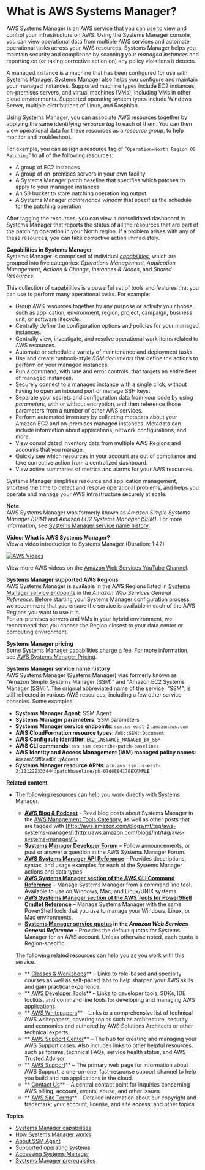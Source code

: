 # What is AWS Systems Manager?<a name="what-is-systems-manager"></a>

AWS Systems Manager is an AWS service that you can use to view and control your infrastructure on AWS\. Using the Systems Manager console, you can view operational data from multiple AWS services and automate operational tasks across your AWS resources\. Systems Manager helps you maintain security and compliance by scanning your *managed instances* and reporting on \(or taking corrective action on\) any policy violations it detects\.

A managed instance is a machine that has been configured for use with Systems Manager\. Systems Manager also helps you configure and maintain your managed instances\. Supported machine types include EC2 instances, on\-premises servers, and virtual machines \(VMs\), including VMs in other cloud environments\. Supported operating system types include Windows Server, multiple distributions of Linux, and Raspbian\.

Using Systems Manager, you can associate AWS resources together by applying the same identifying *resource tag* to each of them\. You can then view operational data for these resources as a *resource group*, to help monitor and troubleshoot\. 

For example, you can assign a resource tag of "`Operation=North Region OS Patching`" to all of the following resources:
+ A group of EC2 instances
+ A group of on\-premises servers in your own facility
+ A Systems Manager patch baseline that specifies which patches to apply to your managed instances
+ An S3 bucket to store patching operation log output
+ A Systems Manager *maintenance window* that specifies the schedule for the patching operation

After tagging the resources, you can view a consolidated dashboard in Systems Manager that reports the status of all the resources that are part of the patching operation in your North region\. If a problem arises with any of these resources, you can take corrective action immediately\. 

**Capabilities in Systems Manager**  
Systems Manager is comprised of individual *[capabilities](features.md)*, which are grouped into five categories: *Operations Management*, *Application Management*, *Actions & Change*, *Instances & Nodes*, and *Shared Resources*\.

This collection of capabilities is a powerful set of tools and features that you can use to perform many operational tasks\. For example:
+ Group AWS resources together by any purpose or activity you choose, such as application, environment, region, project, campaign, business unit, or software lifecycle\.
+ Centrally define the configuration options and policies for your managed instances\.
+ Centrally view, investigate, and resolve operational work items related to AWS resources\.
+ Automate or schedule a variety of maintenance and deployment tasks\.
+ Use and create runbook\-style *SSM documents* that define the actions to perform on your managed instances\.
+ Run a command, with rate and error controls, that targets an entire fleet of managed instances\.
+ Securely connect to a managed instance with a single click, without having to open an inbound port or manage SSH keys\.
+ Separate your secrets and configuration data from your code by using *parameters*, with or without encryption, and then reference those parameters from a number of other AWS services\.
+ Perform automated inventory by collecting metadata about your Amazon EC2 and on\-premises managed instances\. Metadata can include information about applications, network configurations, and more\.
+ View consolidated inventory data from multiple AWS Regions and accounts that you manage\.
+ Quickly see which resources in your account are out of compliance and take corrective action from a centralized dashboard\.
+ View active summaries of metrics and alarms for your AWS resources\.

Systems Manager simplifies resource and application management, shortens the time to detect and resolve operational problems, and helps you operate and manage your AWS infrastructure securely at scale\. 

**Note**  
AWS Systems Manager was formerly known as *Amazon Simple Systems Manager \(SSM\)* and *Amazon EC2 Systems Manager \(SSM\)*\. For more information, see [Systems Manager service name history](#service-naming-history)\.

**Video: What is AWS Systems Manager?**  
View a video introduction to Systems Manager \(Duration: 1:42\)

[![AWS Videos](http://img.youtube.com/vi/MK4ZoCs-muo/0.jpg)](http://www.youtube.com/watch?v=MK4ZoCs-muo)

View more AWS videos on the [Amazon Web Services YouTube Channel](https://www.youtube.com/user/AmazonWebServices)\.

**Systems Manager supported AWS Regions**  
AWS Systems Manager is available in the AWS Regions listed in [Systems Manager service endpoints](https://docs.aws.amazon.com/general/latest/gr/ssm.html#ssm_region) in the *Amazon Web Services General Reference*\. Before starting your Systems Manager configuration process, we recommend that you ensure the service is available in each of the AWS Regions you want to use it in\.   
For on\-premises servers and VMs in your hybrid environment, we recommend that you choose the Region closest to your data center or computing environment\.

**Systems Manager pricing**  
Some Systems Manager capabilities charge a fee\. For more information, see [AWS Systems Manager Pricing](https://aws.amazon.com/systems-manager/pricing/)\.

**Systems Manager service name history**  
AWS Systems Manager \(Systems Manager\) was formerly known as "Amazon Simple Systems Manager \(SSM\)" and "Amazon EC2 Systems Manager \(SSM\)"\. The original abbreviated name of the service, "SSM", is still reflected in various AWS resources, including a few other service consoles\. Some examples:  
+ **Systems Manager Agent**: SSM Agent
+ **Systems Manager parameters**: SSM parameters
+ **Systems Manager service endpoints**: `ssm.us-east-2.amazonaws.com`
+ **AWS CloudFormation resource types**: `AWS::SSM::Document`
+ **AWS Config rule identifier**: `EC2_INSTANCE_MANAGED_BY_SSM`
+ **AWS CLI commands**: `aws ssm describe-patch-baselines`
+ **AWS Identity and Access Management \(IAM\) managed policy names**: `AmazonSSMReadOnlyAccess`
+ **Systems Manager resource ARNs**: `arn:aws:ssm:us-east-2:111222333444:patchbaseline/pb-07d8884178EXAMPLE`

**Related content**
+ The following resources can help you work directly with Systems Manager\.
  + **[AWS Blog & Podcast](http://aws.amazon.com/blogs/)** – Read blog posts about Systems Manager in the [AWS Management Tools Category](http://aws.amazon.com/blogs/aws/category/management-tools/amazon-ec2-systems-manager/), as well as other posts that are tagged with [http://aws.amazon.com/blogs/mt/tag/aws-systems-manager/](http://aws.amazon.com/blogs/mt/tag/aws-systems-manager/)\.
  + **[Systems Manager Developer Forum](https://forums.aws.amazon.com/forum.jspa?forumID=185)** – Follow announcements, or post or answer a question in the AWS Systems Manager Forum\.
  + **[AWS Systems Manager API Reference](https://docs.aws.amazon.com/systems-manager/latest/APIReference/)** – Provides descriptions, syntax, and usage examples for each of the Systems Manager actions and data types\.
  + **[AWS Systems Manager section of the AWS CLI Command Reference](https://docs.aws.amazon.com/cli/latest/reference/ssm/index.html)** – Manage Systems Manager from a command line tool\. Available to use on Windows, Mac, and Linux/UNIX systems\.
  + **[AWS Systems Manager section of the AWS Tools for PowerShell Cmdlet Reference](https://docs.aws.amazon.com/powershell/latest/reference/items/AWS_Systems_Manager_cmdlets.html)** – Manage Systems Manager with the same PowerShell tools that you use to manage your Windows, Linux, or Mac environments\. 
  + **[Systems Manager service quotas](https://docs.aws.amazon.com/general/latest/gr/ssm.html#limits_ssm) in the *Amazon Web Services General Reference*** – Provides the default quotas for Systems Manager for an AWS account\. Unless otherwise noted, each quota is Region\-specific\.

  The following related resources can help you as you work with this service\.
  + ** [Classes & Workshops](https://aws.amazon.com/training/course-descriptions/)** – Links to role\-based and specialty courses as well as self\-paced labs to help sharpen your AWS skills and gain practical experience\.
  + ** [AWS Developer Tools](https://aws.amazon.com/tools/)** – Links to developer tools, SDKs, IDE toolkits, and command line tools for developing and managing AWS applications\.
  + ** [AWS Whitepapers](https://aws.amazon.com/whitepapers/)** – Links to a comprehensive list of technical AWS whitepapers, covering topics such as architecture, security, and economics and authored by AWS Solutions Architects or other technical experts\.
  + ** [AWS Support Center](https://console.aws.amazon.com/support/home#/)** – The hub for creating and managing your AWS Support cases\. Also includes links to other helpful resources, such as forums, technical FAQs, service health status, and AWS Trusted Advisor\.
  + ** [AWS Support](https://aws.amazon.com/premiumsupport/)** – The primary web page for information about AWS Support, a one\-on\-one, fast\-response support channel to help you build and run applications in the cloud\.
  + ** [Contact Us](https://aws.amazon.com/contact-us/)** – A central contact point for inquiries concerning AWS billing, account, events, abuse, and other issues\. 
  + ** [AWS Site Terms](https://aws.amazon.com/terms/)** – Detailed information about our copyright and trademark; your account, license, and site access; and other topics\.

**Topics**
+ [Systems Manager capabilities](features.md)
+ [How Systems Manager works](how-it-works.md)
+ [About SSM Agent](prereqs-ssm-agent.md)
+ [Supported operating systems](prereqs-operating-systems.md)
+ [Accessing Systems Manager](access-methods.md)
+ [Systems Manager prerequisites](systems-manager-prereqs.md)